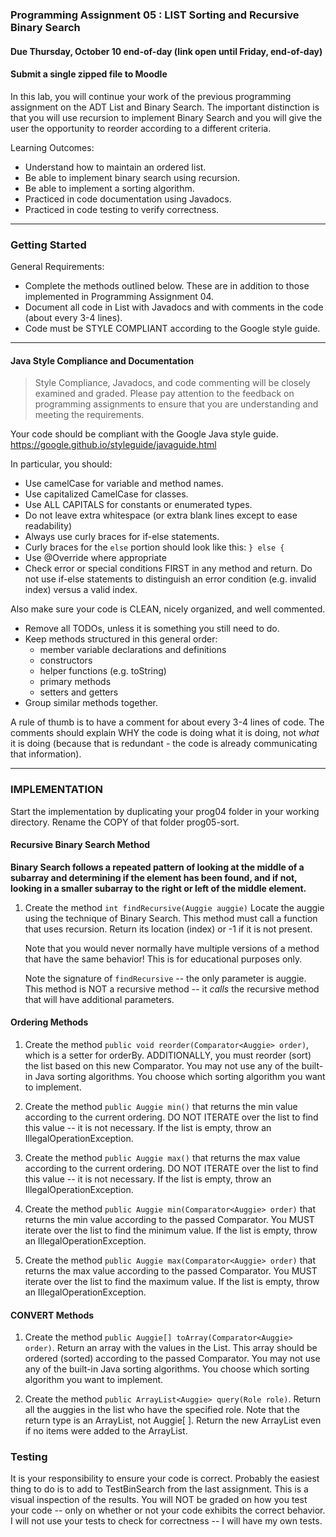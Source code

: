 ### Programming Assignment 05 : LIST Sorting and Recursive Binary Search
#### Due Thursday, October 10 end-of-day (link open until Friday, end-of-day)
#### Submit a single zipped file to Moodle

In this lab, you will continue your work of the previous programming assignment on the ADT List and Binary Search. The important distinction is that you will use recursion to implement Binary Search and you will give the user the opportunity to reorder according to a different criteria.

Learning Outcomes:

- Understand how to maintain an ordered list.
- Be able to implement binary search using recursion.
- Be able to implement a sorting algorithm.
- Practiced in code documentation using Javadocs.
- Practiced in code testing to verify correctness.

<hr>

### Getting Started

General Requirements:

- Complete the methods outlined below. These are in addition to those implemented in Programming Assignment 04.
- Document all code in List with Javadocs and with comments in the code (about every 3-4 lines).
- Code must be STYLE COMPLIANT according to the Google style guide.

<hr>

#### Java Style Compliance and Documentation

>Style Compliance, Javadocs, and code commenting will be closely examined and graded. Please pay attention to the feedback on programming assignments to ensure that you are understanding and meeting the requirements.

Your code should be compliant with the Google Java style guide. https://google.github.io/styleguide/javaguide.html

In particular, you should:

- Use camelCase for variable and method names.
- Use capitalized CamelCase for classes.
- Use ALL CAPITALS for constants or enumerated types.
- Do not leave extra whitespace (or extra blank lines except to ease readability)
- Always use curly braces for if-else statements.
- Curly braces for the `else` portion should look like this: `} else {`
- Use @Override where appropriate
- Check error or special conditions FIRST in any method and return. Do not use if-else statements to distinguish an error condition (e.g. invalid index) versus a valid index.

Also make sure your code is CLEAN, nicely organized, and well commented.

- Remove all TODOs, unless it is something you still need to do.
- Keep methods structured in this general order:
	- member variable declarations and definitions
	- constructors
	- helper functions (e.g. toString)
	- primary methods
	- setters and getters
- Group similar methods together.

A rule of thumb is to have a comment for about every 3-4 lines of code. The comments should explain WHY the code is doing what it is doing, not _what_ it is doing (because that is redundant - the code is already communicating that information).

<hr>

### IMPLEMENTATION

Start the implementation by duplicating your prog04 folder in your working directory. Rename the COPY of that folder prog05-sort. 

#### Recursive Binary Search Method

**Binary Search follows a repeated pattern of looking at the middle of a subarray and determining if the element has been found, and if not, looking in a smaller subarray to the right or left of the middle element.**

1. Create the method `int findRecursive(Auggie auggie)` Locate the auggie using the technique of Binary Search. This method must call a function that uses recursion. Return its location (index) or -1 if it is not present.

	Note that you would never normally have multiple versions of a method that have the same behavior! This is for educational purposes only.

	Note the signature of `findRecursive` -- the only parameter is auggie. This method is NOT a recursive method -- it _calls_ the recursive method that will have additional parameters.

#### Ordering Methods


1. Create the method `public void reorder(Comparator<Auggie> order)`, which is a setter for orderBy. ADDITIONALLY, you must reorder (sort) the list based on this new Comparator. You may not use any of the built-in Java sorting algorithms. You choose which sorting algorithm you want to implement.

1. Create the method `public Auggie min()` that returns the min value according to the current ordering. DO NOT ITERATE over the list to find this value -- it is not necessary. If the list is empty, throw an IllegalOperationException.

1. Create the method `public Auggie max()` that returns the max value according to the current ordering. DO NOT ITERATE over the list to find this value -- it is not necessary. If the list is empty, throw an IllegalOperationException. 

1. Create the method `public Auggie min(Comparator<Auggie> order)` that returns the min value according to the passed Comparator. You MUST iterate over the list to find the minimum value. If the list is empty, throw an IllegalOperationException.

1. Create the method `public Auggie max(Comparator<Auggie> order)` that returns the max value according to the passed Comparator. You MUST iterate over the list to find the maximum value. If the list is empty, throw an IllegalOperationException.

#### CONVERT Methods
    
1. Create the method `public Auggie[] toArray(Comparator<Auggie> order)`. Return an array with the values in the List. This array should be ordered (sorted) according to the passed Comparator. You may not use any of the built-in Java sorting algorithms. You choose which sorting algorithm you want to implement.

1. Create the method `public ArrayList<Auggie> query(Role role)`. Return all the auggies in the list who have the specified role. Note that the return type is an ArrayList, not Auggie[ ]. Return the new ArrayList even if no items were added to the ArrayList.

### Testing

It is your responsibility to ensure your code is correct. Probably the easiest thing to do is to add to TestBinSearch from the last assignment. This is a visual inspection of the results. You will NOT be graded on how you test your code -- only on whether or not your code exhibits the correct behavior. I will not use your tests to check for correctness -- I will have my own tests.






     


